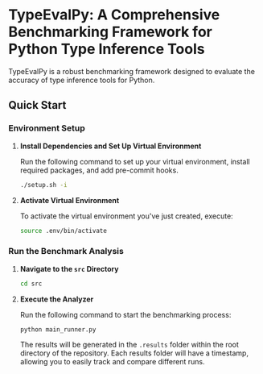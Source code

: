 # TypeEvalPy: A Comprehensive Benchmarking Framework for Python Type Inference Tools

TypeEvalPy is a robust benchmarking framework designed to evaluate the accuracy of type inference tools for Python.

## Quick Start

### Environment Setup

1. **Install Dependencies and Set Up Virtual Environment**

   Run the following command to set up your virtual environment, install required packages, and add pre-commit hooks.

   ```bash
   ./setup.sh -i
   ```

2. **Activate Virtual Environment**

   To activate the virtual environment you've just created, execute:

   ```bash
   source .env/bin/activate
   ```

### Run the Benchmark Analysis

1. **Navigate to the `src` Directory**

   ```bash
   cd src
   ```

2. **Execute the Analyzer**

   Run the following command to start the benchmarking process:

   ```bash
   python main_runner.py
   ```

   The results will be generated in the `.results` folder within the root directory of the repository. Each results folder will have a timestamp, allowing you to easily track and compare different runs.
